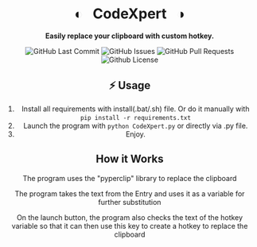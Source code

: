 <div align="center">

# ◐ &nbsp; CodeXpert &nbsp; ◑

**Easily replace your clipboard with custom hotkey.**

<p>
<img alt="GitHub Last Commit" src="https://img.shields.io/github/last-commit/3verlaster/ClipXpert" />
<img alt="GitHub Issues" src="https://img.shields.io/github/issues/3verlaster/ClipXpert" />
<img alt="GitHub Pull Requests" src="https://img.shields.io/github/issues-pr/3verlaster/ClipXpert" />
<img alt="Github License" src="https://img.shields.io/badge/License-MIT-green.svg" />
</p>

## ⚡️ Usage
1. Install all requirements with install(.bat/.sh) file. Or do it manually with `pip install -r requirements.txt`
2. Launch the program with `python CodeXpert.py` or directly via .py file.
3. Enjoy.

## How it Works
The program uses the "pyperclip" library to replace the clipboard

The program takes the text from the Entry and uses it as a variable for further substitution

On the launch button, the program also checks the text of the hotkey variable so that it can then use this key to create a hotkey to replace the clipboard
